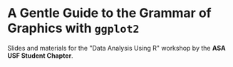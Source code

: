 # A Gentle Guide to the Grammar of Graphics with `ggplot2`

Slides and materials for the "Data Analysis Using R" workshop by the **ASA USF Student Chapter**.

